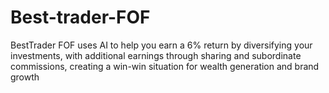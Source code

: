 # Best-trader-FOF
BestTrader FOF uses AI to help you earn a 6% return by diversifying your investments, with additional earnings through sharing and subordinate commissions, creating a win-win situation for wealth generation and brand growth

